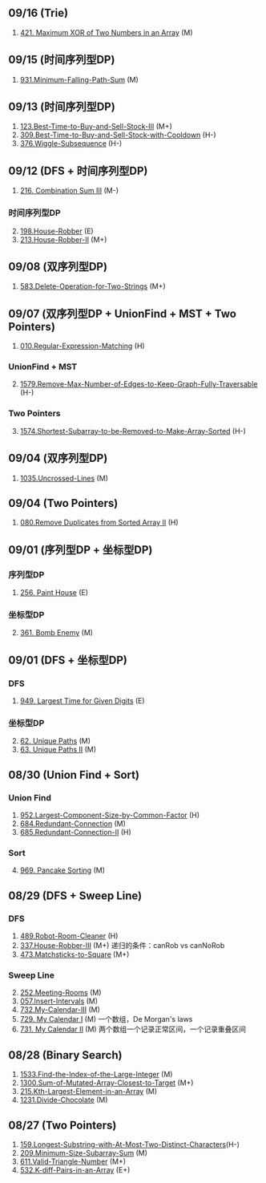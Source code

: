 ## 09/16 (Trie)
1. [421. Maximum XOR of Two Numbers in an Array](https://leetcode.com/problems/maximum-xor-of-two-numbers-in-an-array/) (M) 

## 09/15 (时间序列型DP)
1. [931.Minimum-Falling-Path-Sum](https://github.com/wisdompeak/LeetCode/tree/master/Dynamic_Programming/931.Minimum-Falling-Path-Sum) (M) 

## 09/13 (时间序列型DP)
1. [123.Best-Time-to-Buy-and-Sell-Stock-III](https://github.com/wisdompeak/LeetCode/tree/master/Dynamic_Programming/123.Best-Time-to-Buy-and-Sell-Stock-III) (M+)  
2. [309.Best-Time-to-Buy-and-Sell-Stock-with-Cooldown](https://github.com/wisdompeak/LeetCode/tree/master/Dynamic_Programming/309.Best-Time-to-Buy-and-Sell-Stock-with-Cooldown) (H-)  
3. [376.Wiggle-Subsequence](https://github.com/wisdompeak/LeetCode/tree/master/Dynamic_Programming/376.Wiggle-Subsequence) (H-)  

## 09/12 (DFS + 时间序列型DP)
1. [216. Combination Sum III](https://leetcode.com/problems/combination-sum-iii/) (M-)  

### 时间序列型DP
2. [198.House-Robber](https://github.com/wisdompeak/LeetCode/tree/master/Dynamic_Programming/198.House-Robber) (E)  
3. [213.House-Robber-II](https://github.com/wisdompeak/LeetCode/tree/master/Dynamic_Programming/213.House-Robber-II) (M+)  

## 09/08 (双序列型DP)  
1. [583.Delete-Operation-for-Two-Strings](https://github.com/wisdompeak/LeetCode/tree/master/Dynamic_Programming/583.Delete-Operation-for-Two-Strings) (M+)  

## 09/07 (双序列型DP + UnionFind + MST + Two Pointers)  
1. [010.Regular-Expression-Matching](https://github.com/wisdompeak/LeetCode/tree/master/Dynamic_Programming/010.Regular-Expression-Matching) (H)  

### UnionFind + MST
2. [1579.Remove-Max-Number-of-Edges-to-Keep-Graph-Fully-Traversable](https://github.com/wisdompeak/LeetCode/tree/master/Union_Find/1579.Remove-Max-Number-of-Edges-to-Keep-Graph-Fully-Traversable) (H-)  
### Two Pointers
3. [1574.Shortest-Subarray-to-be-Removed-to-Make-Array-Sorted](https://github.com/wisdompeak/LeetCode/tree/master/Two_Pointers/1574.Shortest-Subarray-to-be-Removed-to-Make-Array-Sorted) (H-)  

## 09/04 (双序列型DP)  
1. [1035.Uncrossed-Lines](https://github.com/wisdompeak/LeetCode/tree/master/Dynamic_Programming/1035.Uncrossed-Lines) (M)  

## 09/04 (Two Pointers)  
1. [080.Remove Duplicates from Sorted Array II](https://github.com/wisdompeak/LeetCode/tree/master/Two_Pointers/080.Remove-Duplicates-from-Sorted-Array-II) (H)  

## 09/01 (序列型DP + 坐标型DP)
### 序列型DP
1. [256. Paint House](https://leetcode.com/problems/paint-house/) (E)  
### 坐标型DP
2. [361. Bomb Enemy](https://leetcode.com/problems/bomb-enemy/) (M)  

## 09/01 (DFS + 坐标型DP)  
### DFS
1. [949. Largest Time for Given Digits](https://leetcode.com/problems/largest-time-for-given-digits/) (E)  
### 坐标型DP  
2. [62. Unique Paths](https://leetcode.com/problems/unique-paths/) (M)  
3. [63. Unique Paths II](https://leetcode.com/problems/unique-paths-ii/) (M)  

## 08/30 (Union Find + Sort)  
### Union Find  
1. [952.Largest-Component-Size-by-Common-Factor](https://github.com/wisdompeak/LeetCode/tree/master/Union_Find/952.Largest-Component-Size-by-Common-Factor) (H)   
2. [684.Redundant-Connection](https://github.com/wisdompeak/LeetCode/tree/master/Union_Find/684.Redundant-Connection) (M)    
3. [685.Redundant-Connection-II](https://github.com/wisdompeak/LeetCode/tree/master/Union_Find/685.Redundant-Connection-II) (H)   
### Sort  
4. [969. Pancake Sorting](https://leetcode.com/problems/pancake-sorting/) (M)   

## 08/29 (DFS + Sweep Line)  
### DFS  
1. [489.Robot-Room-Cleaner](https://github.com/wisdompeak/LeetCode/blob/master/DFS/489.Robot-Room-Cleaner) (H)   
7. [337.House-Robber-III](https://github.com/wisdompeak/LeetCode/tree/master/DFS/337.House-Robber-III) (M+) 递归的条件：canRob vs canNoRob  
8. [473.Matchsticks-to-Square](https://github.com/wisdompeak/LeetCode/tree/master/DFS/473.Matchsticks-to-Square) (M+)    
### Sweep Line  
2. [252.Meeting-Rooms](https://github.com/wisdompeak/LeetCode/tree/master/Sort/252.Meeting-Rooms) (M)    
3. [057.Insert-Intervals](https://github.com/wisdompeak/LeetCode/tree/master/Sort/057.Insert-Interval) (M)    
4. [732.My-Calendar-III](https://github.com/wisdompeak/LeetCode/tree/master/Sort/732.My-Calendar-III) (M)    
5. [729. My Calendar I](https://leetcode.com/problems/my-calendar-i/) (M) 一个数组，De Morgan's laws   
6. [731. My Calendar II](https://leetcode.com/problems/my-calendar-ii/) (M) 两个数组一个记录正常区间，一个记录重叠区间   

## 08/28 (Binary Search)
1. [1533.Find-the-Index-of-the-Large-Integer](https://github.com/wisdompeak/LeetCode/tree/master/Binary_Search/1533.Find-the-Index-of-the-Large-Integer) (M)  
2. [1300.Sum-of-Mutated-Array-Closest-to-Target](https://github.com/wisdompeak/LeetCode/tree/master/Binary_Search/1300.Sum-of-Mutated-Array-Closest-to-Target) (M+)   
3. [215.Kth-Largest-Element-in-an-Array](https://github.com/wisdompeak/LeetCode/tree/master/Binary_Search/215.Kth-Largest-Element-in-an-Array) (M)  
4. [1231.Divide-Chocolate](https://github.com/wisdompeak/LeetCode/tree/master/Binary_Search/1231.Divide-Chocolate) (M)   

## 08/27 (Two Pointers)
1. [159.Longest-Substring-with-At-Most-Two-Distinct-Characters](https://github.com/wisdompeak/LeetCode/tree/master/Two_Pointers/159.Longest-Substring-with-At-Most-Two-Distinct-Characters)(H-)   
2. [209.Minimum-Size-Subarray-Sum](https://github.com/wisdompeak/LeetCode/tree/master/Two_Pointers/209.Minimum-Size-Subarray-Sum) (M)    
3. [611.Valid-Triangle-Number](https://github.com/wisdompeak/LeetCode/tree/master/Two_Pointers/611.Valid-Triangle-Number)	(M+)   
4. [532.K-diff-Pairs-in-an-Array](https://github.com/wisdompeak/LeetCode/tree/master/Hash/532.K-diff-Pairs-in-an-Array) (E+)   